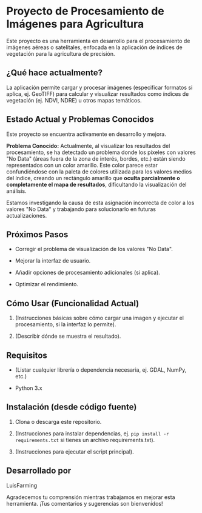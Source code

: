 # Proyecto de Procesamiento de Imágenes para Agricultura

Este proyecto es una herramienta en desarrollo para el procesamiento de imágenes aéreas o satelitales, enfocada en la aplicación de índices de vegetación para la agricultura de precisión.

## ¿Qué hace actualmente?

La aplicación permite cargar y procesar imágenes (especificar formatos si aplica, ej. GeoTIFF) para calcular y visualizar resultados como índices de vegetación (ej. NDVI, NDRE) u otros mapas temáticos.

## Estado Actual y Problemas Conocidos

Este proyecto se encuentra activamente en desarrollo y mejora.

**Problema Conocido:** Actualmente, al visualizar los resultados del procesamiento, se ha detectado un problema donde los píxeles con valores "No Data" (áreas fuera de la zona de interés, bordes, etc.) están siendo representados con un color amarillo. Este color parece estar confundiéndose con la paleta de colores utilizada para los valores medios del índice, creando un rectángulo amarillo que **oculta parcialmente o completamente el mapa de resultados**, dificultando la visualización del análisis.

Estamos investigando la causa de esta asignación incorrecta de color a los valores "No Data" y trabajando para solucionarlo en futuras actualizaciones.

## Próximos Pasos

* Corregir el problema de visualización de los valores "No Data".

* Mejorar la interfaz de usuario.

* Añadir opciones de procesamiento adicionales (si aplica).

* Optimizar el rendimiento.

## Cómo Usar (Funcionalidad Actual)

1. (Instrucciones básicas sobre cómo cargar una imagen y ejecutar el procesamiento, si la interfaz lo permite).

2. (Describir dónde se muestra el resultado).

## Requisitos

* (Listar cualquier librería o dependencia necesaria, ej. GDAL, NumPy, etc.)

* Python 3.x

## Instalación (desde código fuente)

1. Clona o descarga este repositorio.

2. (Instrucciones para instalar dependencias, ej. `pip install -r requirements.txt` si tienes un archivo requirements.txt).

3. (Instrucciones para ejecutar el script principal).

## Desarrollado por

LuisFarming

Agradecemos tu comprensión mientras trabajamos en mejorar esta herramienta. ¡Tus comentarios y sugerencias son bienvenidos!
